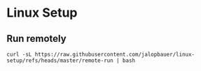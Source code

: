 # Linux Setup
## Run remotely
```
curl -sL https://raw.githubusercontent.com/jalopbauer/linux-setup/refs/heads/master/remote-run | bash
```
